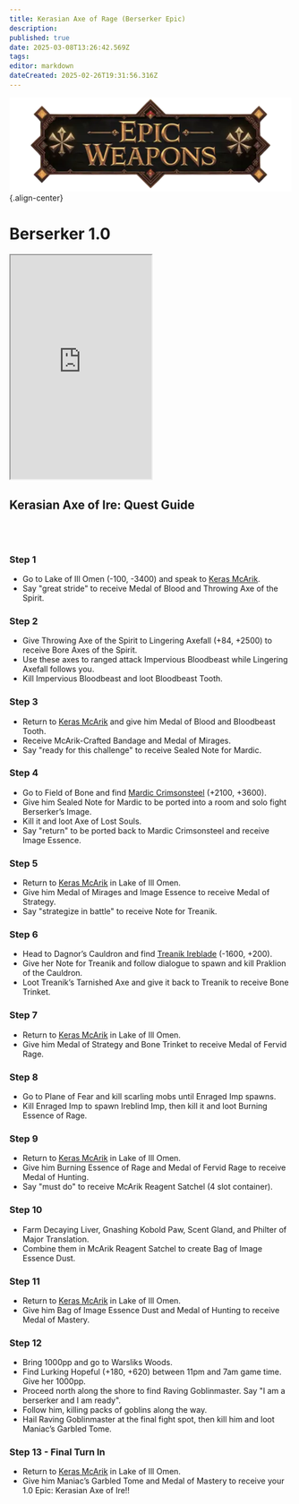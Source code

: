 ```yaml
---
title: Kerasian Axe of Rage (Berserker Epic)
description: 
published: true
date: 2025-03-08T13:26:42.569Z
tags: 
editor: markdown
dateCreated: 2025-02-26T19:31:56.316Z
---
```


![epicweapons.webp](/epicweapons.webp){.align-center}

# Berserker 1.0

<iframe src="https://www.thjdi.cc/item/2068299" width="50%" height="400px"></iframe>

## Kerasian Axe of Ire: Quest Guide
<br><br>
### Step 1
  - Go to Lake of Ill Omen (-100, -3400) and speak to [Keras McArik](https://www.thjdi.cc/npc/85154).
  - Say "great stride" to receive Medal of Blood and Throwing Axe of the Spirit.
  
### Step 2
  - Give Throwing Axe of the Spirit to Lingering Axefall (+84, +2500) to receive Bore Axes of the Spirit.
  - Use these axes to ranged attack Impervious Bloodbeast while Lingering Axefall follows you.
  - Kill Impervious Bloodbeast and loot Bloodbeast Tooth.
  
### Step 3
  - Return to [Keras McArik](https://www.thjdi.cc/npc/85154) and give him Medal of Blood and Bloodbeast Tooth.
  - Receive McArik-Crafted Bandage and Medal of Mirages.
  - Say "ready for this challenge" to receive Sealed Note for Mardic.
  
### Step 4
  - Go to Field of Bone and find [Mardic Crimsonsteel](https://www.thjdi.cc/npc/78100) (+2100, +3600).
  - Give him Sealed Note for Mardic to be ported into a room and solo fight Berserker’s Image.
  - Kill it and loot Axe of Lost Souls.
  - Say "return" to be ported back to Mardic Crimsonsteel and receive Image Essence.
  
### Step 5
  - Return to [Keras McArik](https://www.thjdi.cc/npc/85154) in Lake of Ill Omen.
  - Give him Medal of Mirages and Image Essence to receive Medal of Strategy.
  - Say "strategize in battle" to receive Note for Treanik.
  
### Step 6
  - Head to Dagnor’s Cauldron and find [Treanik Ireblade](https://www.thjdi.cc/npc/70032) (-1600, +200).
  - Give her Note for Treanik and follow dialogue to spawn and kill Praklion of the Cauldron.
  - Loot Treanik’s Tarnished Axe and give it back to Treanik to receive Bone Trinket.
  
### Step 7
  - Return to [Keras McArik](https://www.thjdi.cc/npc/85154) in Lake of Ill Omen.
  - Give him Medal of Strategy and Bone Trinket to receive Medal of Fervid Rage.
  
### Step 8
  - Go to Plane of Fear and kill scarling mobs until Enraged Imp spawns.
  - Kill Enraged Imp to spawn Ireblind Imp, then kill it and loot Burning Essence of Rage.
  
### Step 9
  - Return to [Keras McArik](https://www.thjdi.cc/npc/85154) in Lake of Ill Omen.
  - Give him Burning Essence of Rage and Medal of Fervid Rage to receive Medal of Hunting.
  - Say "must do" to receive McArik Reagent Satchel (4 slot container).
  
### Step 10
  - Farm Decaying Liver, Gnashing Kobold Paw, Scent Gland, and Philter of Major Translation.
  - Combine them in McArik Reagent Satchel to create Bag of Image Essence Dust.
  
### Step 11
  - Return to [Keras McArik](https://www.thjdi.cc/npc/85154) in Lake of Ill Omen.
  - Give him Bag of Image Essence Dust and Medal of Hunting to receive Medal of Mastery.
  
### Step 12
  - Bring 1000pp and go to Warsliks Woods.
  - Find Lurking Hopeful (+180, +620) between 11pm and 7am game time. Give her 1000pp.
  - Proceed north along the shore to find Raving Goblinmaster. Say "I am a berserker and I am ready".
  - Follow him, killing packs of goblins along the way.
  - Hail Raving Goblinmaster at the final fight spot, then kill him and loot Maniac’s Garbled Tome.
  
### Step 13 - Final Turn In
  - Return to [Keras McArik](https://www.thjdi.cc/npc/85154) in Lake of Ill Omen.
  - Give him Maniac’s Garbled Tome and Medal of Mastery to receive your 1.0 Epic: Kerasian Axe of Ire!!
